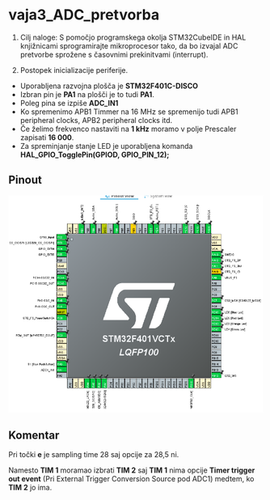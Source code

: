 # vaja3_ADC_pretvorba

1. Cilj naloge: S pomočjo programskega okolja STM32CubeIDE in HAL knjižnicami sprogramirajte mikroprocesor tako, da bo izvajal ADC pretvorbe sprožene s časovnimi prekinitvami (interrupt).

2. Postopek inicializacije periferije.  
  - Uporabljena razvojna plošča je **STM32F401C-DISCO**
  - Izbran pin je **PA1** na plošči je to tudi **PA1**.  
  - Poleg pina se izpiše **ADC_IN1**
  - Ko spremenimo APB1 Timmer na 16 MHz se spremenijo tudi  APB1 peripheral clocks, APB2 peripheral clocks itd.
  - Če želimo frekvenco nastaviti na **1 kHz** moramo v polje Prescaler zapisati **16 000**.
  - Za spreminjanje stanje LED je uporabljena komanda **HAL_GPIO_TogglePin(GPIOD, GPIO_PIN_12);**

## Pinout

![Pinout](media/Posnetek%20zaslona%202022-10-07%20102403.png)








## Komentar
Pri točki **e** je sampling time 28 saj opcije za 28,5 ni.  

Namesto **TIM 1** moramao izbrati **TIM 2** saj **TIM 1** nima opcije **Timer trigger out event** (Pri External Trigger Conversion Source pod ADC1) medtem, ko **TIM 2** jo ima.